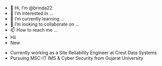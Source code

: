 - 👋 Hi, I’m @brinda22
- 👀 I’m interested in ...
- 🌱 I’m currently learning ...
- 💞️ I’m looking to collaborate on ...
- 📫 How to reach me ...
- Hii
- New
<!---
brinda22/brinda22 is a ✨ special ✨ repository because its `README.md` (this file) appears on your GitHub profile.
You can click the Preview link to take a look at your changes.
--->
- Currently working as a Site Reliability Engineer at Crest Data Systems 
- Pursuing MSC-IT IMS & Cyber Security from Gujarat University
